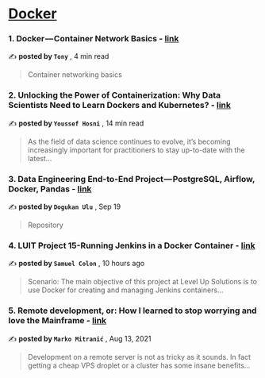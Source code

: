
<h1><a href=https://medium.com/tag/docker/recommended target="_blank" rel="noopener noreferrer">Docker</a></h1>
<h3>1. Docker — Container Network Basics - <a href=https://medium.com/@tonylixu/docker-container-network-basics-a15379ee045d?source=tag_recommended_feed---------0-84----------docker----------782baac5_fec8_46a7_a049_9a6fce3c5580------- target="_blank" rel="noopener noreferrer">link</a></h3>

✍️ **posted by `Tony`** <date> , 4 min read</date>

<blockquote>Container networking basics</blockquote>

<h3>2. Unlocking the Power of Containerization: Why Data Scientists Need to Learn Dockers and Kubernetes? - <a href=https://medium.com/gitconnected/unlocking-the-power-of-containerization-why-data-scientists-need-to-learn-dockers-and-kubernetes-b112456c62fc?source=tag_recommended_feed---------1-107----------docker----------782baac5_fec8_46a7_a049_9a6fce3c5580------- target="_blank" rel="noopener noreferrer">link</a></h3>

✍️ **posted by `Youssef Hosni`** <date> , 14 min read</date>

<blockquote>As the field of data science continues to evolve, it’s becoming increasingly important for practitioners to stay up-to-date with the latest…</blockquote>

<h3>3. Data Engineering End-to-End Project — PostgreSQL, Airflow, Docker, Pandas - <a href=https://medium.com/@dogukannulu/data-engineering-end-to-end-project-postgresql-airflow-docker-pandas-91c6aa529030?source=tag_recommended_feed---------2-85----------docker----------782baac5_fec8_46a7_a049_9a6fce3c5580------- target="_blank" rel="noopener noreferrer">link</a></h3>

✍️ **posted by `Dogukan Ulu`** <date> , Sep 19</date>

<blockquote>Repository</blockquote>

<h3>4. LUIT Project 15-Running Jenkins in a Docker Container - <a href=https://medium.com/aws-tip/luit-project-15-running-jenkins-in-a-docker-container-6960a409af66?source=tag_recommended_feed---------3-84----------docker----------782baac5_fec8_46a7_a049_9a6fce3c5580------- target="_blank" rel="noopener noreferrer">link</a></h3>

✍️ **posted by `Samuel Colon`** <date> , 10 hours ago</date>

<blockquote>Scenario: The main objective of this project at Level Up Solutions is to use Docker for creating and managing Jenkins containers…</blockquote>

<h3>5. Remote development, or: How I learned to stop worrying and love the Mainframe - <a href=https://medium.com/homullus/remote-development-or-how-i-learned-to-stop-worrying-and-love-the-mainframe-90165147a57d?source=tag_recommended_feed---------4-107----------docker----------782baac5_fec8_46a7_a049_9a6fce3c5580------- target="_blank" rel="noopener noreferrer">link</a></h3>

✍️ **posted by `Marko Mitranić`** <date> , Aug 13, 2021</date>

<blockquote>Development on a remote server is not as tricky as it sounds. In fact getting a cheap VPS droplet or a cluster has some insane benefits…</blockquote>

